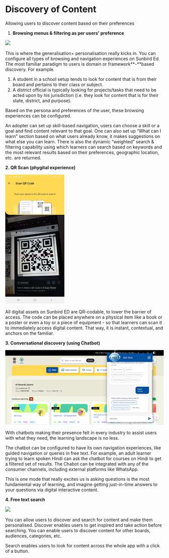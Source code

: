 # Discovery of Content

Allowing users to discover content based on their preferences

1. **Browsing menus & filtering as per users' preference**&#x20;

![](<../../../../.gitbook/assets/Home 1.jpg>)

This is where the generalisation+ personalisation really kicks in. You can configure all types of browsing and navigation experiences on Sunbird Ed. The most familiar paradigm to users is domain or framework**-**based discovery. For example&#x20;

1. A student in a school setup tends to look for content that is from their board and pertains to their class or subject.&#x20;
2. A district official is typically looking for projects/tasks that need to be acted upon by his jurisdiction (i.e. they look for content that is for their state, district, and purpose).&#x20;

Based on the persona and preferences of the user, these browsing experiences can be configured.&#x20;

An adopter can set up skill-based navigation, users can choose a skill or a goal and find content relevant to that goal.  One can also set up “What can I learn” section based on what users already know, it makes suggestions on what else you can learn. There is also the dynamic “weighted” search & filtering capability using which learners can search based on keywords and the most relevant results based on their preferences, geographic location, etc. are returned.

**2. QR Scan (phygital experience)**&#x20;

![](<../../../../.gitbook/assets/Scan (2).jpg>)

All digital assets on Sunbird ED are QR-codable, to lower the barrier of access. The code can be placed anywhere on a physical item like a book or a poster or even a toy or a piece of equipment - so that learners can scan it to immediately access digital content. That way, it is instant, contextual, and anchors on the familiar.

**3. Conversational discovery (using Chatbot)**&#x20;

![Discovery using chatbot](<../../../../.gitbook/assets/Chatbot discovery.PNG>)

With chatbots making their presence felt in every industry to assist users with what they need, the learning landscape is no less.

The chatbot can be configured to have its own navigation experiences, like guided navigation or queries in free text. For example, an adult learner trying to learn spoken Hindi can ask the chatbot for courses on Hindi to get a filtered set of results. The Chabot can be integrated with any of the consumer channels, including external platforms like WhatsApp.

This is one mode that really excites us is asking questions is the most fundamental way of learning, and imagine getting just-in-time answers to your questions via digital interactive content.

**4. Free text search**&#x20;

![](../../../../.gitbook/assets/Search.jpg)

You can allow users to discover and search for content and make them personalised. Discover enables users to get inspired and take action before searching. You can enable users to discover content for other boards, audiences, categories, etc.

Search enables users to look for content across the whole app with a click of a button.
